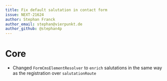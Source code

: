 ```yaml
---
title: Fix default salutation in contact form
issue: NEXT-21624
author: Stephan Franck
author_email: stephan@vierpunkt.de
author_github: @stephan4p
---
```

# Core
* Changed `FormCmsElementResolver` to `enrich` salutations in the same way as the registration over `salutationRoute`
